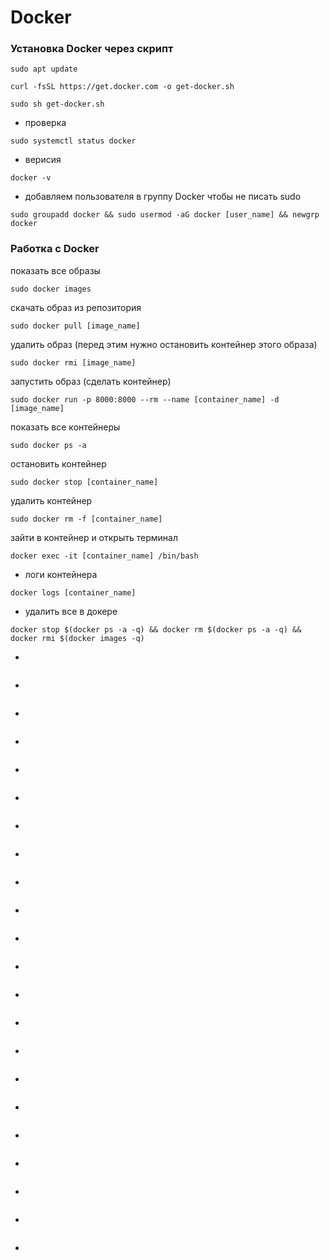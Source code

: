 # Docker

### Установка Docker через скрипт

```
sudo apt update
```
```
curl -fsSL https://get.docker.com -o get-docker.sh
```
```
sudo sh get-docker.sh
```
* проверка
```
sudo systemctl status docker
```
* верисия
```
docker -v
```
* добавляем пользователя в группу Docker чтобы не писать sudo
```
sudo groupadd docker && sudo usermod -aG docker [user_name] && newgrp docker
```

### Работка с Docker

показать все образы
```
sudo docker images
```
скачать образ из репозитория
```
sudo docker pull [image_name]
```
удалить образ (перед этим нужно остановить контейнер этого образа)
```
sudo docker rmi [image_name]
```
запустить образ (сделать контейнер)
```
sudo docker run -p 8000:8000 --rm --name [container_name] -d [image_name]
```
показать все контейнеры
```
sudo docker ps -a
```
остановить контейнер
```
sudo docker stop [container_name]
```
удалить контейнер
```
sudo docker rm -f [container_name]
```
зайти в контейнер и открыть терминал
```
docker exec -it [container_name] /bin/bash
```
* логи контейнера
```
docker logs [container_name]
```
* удалить все в докере
```
docker stop $(docker ps -a -q) && docker rm $(docker ps -a -q) && docker rmi $(docker images -q)
```
*
```

```
*
```

```
*
```

```
*
```

```
*
```

```
*
```

```
*
```

```
*
```

```
*
```

```
*
```

```
*
```

```
*
```

```
*
```

```
*
```

```
*
```

```
*
```

```
*
```

```
*
```

```
*
```

```
*
```

```
*
```

```
*
```

```
